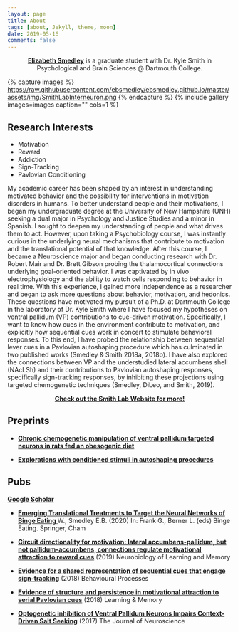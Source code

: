 ```yaml
---
layout: page
title: About 
tags: [about, Jekyll, theme, moon]
date: 2019-05-16
comments: false
---
```

    
<center><a href="https://ebsmedley.github.io/"><b>Elizabeth Smedley</b></a> is a graduate student with Dr. Kyle Smith in Psychological and Brain Sciences @ Dartmouth College.</center>

{% capture images %}
    https://raw.githubusercontent.com/ebsmedley/ebsmedley.github.io/master/assets/img/SmithLabInterneuron.png
{% endcapture %}
{% include gallery images=images caption="" cols=1 %}

## Research Interests
* Motivation
* Reward
* Addiction
* Sign-Tracking
* Pavlovian Conditioning

My academic career has been shaped by an interest in understanding motivated behavior and the possibility for interventions in motivation disorders in humans. To better understand people and their motivations, I began my undergraduate degree at the University of New Hampshire (UNH) seeking a dual major in Psychology and Justice Studies and a minor in Spanish. I sought to deepen my understanding of people and what drives them to act. However, upon taking a Psychobiology course, I was instantly curious in the underlying neural mechanisms that contribute to motivation and the translational potential of that knowledge. After this course, I became a Neuroscience major and began conducting research with Dr. Robert Mair and Dr. Brett Gibson probing the thalamocortical connections underlying goal-oriented behavior. I was captivated by in vivo electrophysiology and the ability to watch cells responding to behavior in real time. With this experience, I gained more independence as a researcher and began to ask more questions about behavior, motivation, and hedonics. These questions have motivated my pursuit of a Ph.D. at Dartmouth College in the laboratory of Dr. Kyle Smith where I have focused my hypotheses on ventral pallidum (VP) contributions to cue-driven motivation. Specifically, I want to know how cues in the environment contribute to motivation, and explicitly how sequential cues work in concert to stimulate behavioral responses. To this end, I have probed the relationship between sequential lever cues in a Pavlovian autoshaping procedure which has culminated in two published works (Smedley & Smith 2018a, 2018b). I have also explored the connections between VP and the understudied lateral accumbens shell (NAcLSh) and their contributions to Pavlovian autoshaping responses, specifically sign-tracking responses, by inhibiting these projections using targeted chemogenetic techniques (Smedley, DiLeo, and Smith, 2019). 

<center><a href="http://www.smith-lab.org/"><b>Check out the Smith Lab Website for more!</b></a></center>

## Preprints
* <a href="https://www.biorxiv.org/content/10.1101/2020.02.18.954677v1"><b>Chronic chemogenetic manipulation of ventral pallidum targeted neurons in rats fed an obesogenic diet</b></a> 

* <a href="https://www.biorxiv.org/content/early/2018/11/23/475541"><b>Explorations with conditioned stimuli in autoshaping procedures</b></a> 

## Pubs
<a href="https://scholar.google.com/citations?user=z5MHV2gAAAAJ&hl=en"><b>Google Scholar</b></a>

* <a href="https://link.springer.com/chapter/10.1007/978-3-030-43562-2_8#citeasDoucette"><b> Emerging Translational Treatments to Target the Neural Networks of Binge Eating </b></a> W., Smedley E.B. (2020)  In: Frank G., Berner L. (eds) Binge Eating. Springer, Cham

* <a href="https://www.sciencedirect.com/science/article/pii/S1074742719300899"><b>Circuit directionality for motivation: lateral accumbens-pallidum, but not pallidum-accumbens, connections regulate motivational attraction to reward cues</b></a> (2019) Neurobiology of Learning and Memory

* <a href="https://www.sciencedirect.com/science/article/pii/S0376635718301359"><b>Evidence for a shared representation of sequential cues that engage sign-tracking</b></a> (2018) Behavioural Processes

* <a href="http://www.smith-lab.org/wp-content/uploads/2012/04/Learn.-Mem.-2018-Smedley-78-89.pdf"><b>Evidence of structure and persistence in motivational attraction to serial Pavlovian cues</b></a> (2018) Learning & Memory

* <a href="http://www.smith-lab.org/wp-content/uploads/2012/04/chang-salt.pdf"><b>Optogenetic inhibition of Ventral Pallidum Neurons Impairs Context-Driven Salt Seeking</b></a> (2017) The Journal of Neuroscience 


